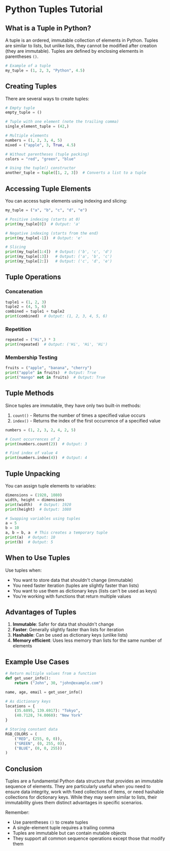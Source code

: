 # Python Tuples Tutorial

## What is a Tuple in Python?

A tuple is an ordered, immutable collection of elements in Python. Tuples are similar to lists, but unlike lists, they cannot be modified after creation (they are immutable). Tuples are defined by enclosing elements in parentheses `()`.

```python
# Example of a tuple
my_tuple = (1, 2, 3, "Python", 4.5)
```

## Creating Tuples

There are several ways to create tuples:

```python
# Empty tuple
empty_tuple = ()

# Tuple with one element (note the trailing comma)
single_element_tuple = (42,)

# Multiple elements
numbers = (1, 2, 3, 4, 5)
mixed = ("apple", 3, True, 4.5)

# Without parentheses (tuple packing)
colors = "red", "green", "blue"

# Using the tuple() constructor
another_tuple = tuple([1, 2, 3])  # Converts a list to a tuple
```

## Accessing Tuple Elements

You can access tuple elements using indexing and slicing:

```python
my_tuple = ("a", "b", "c", "d", "e")

# Positive indexing (starts at 0)
print(my_tuple[0])  # Output: 'a'

# Negative indexing (starts from the end)
print(my_tuple[-1])  # Output: 'e'

# Slicing
print(my_tuple[1:4])  # Output: ('b', 'c', 'd')
print(my_tuple[:3])   # Output: ('a', 'b', 'c')
print(my_tuple[2:])   # Output: ('c', 'd', 'e')
```

## Tuple Operations

### Concatenation

```python
tuple1 = (1, 2, 3)
tuple2 = (4, 5, 6)
combined = tuple1 + tuple2
print(combined)  # Output: (1, 2, 3, 4, 5, 6)
```

### Repetition

```python
repeated = ("Hi",) * 3
print(repeated)  # Output: ('Hi', 'Hi', 'Hi')
```

### Membership Testing

```python
fruits = ("apple", "banana", "cherry")
print("apple" in fruits)  # Output: True
print("mango" not in fruits)  # Output: True
```

## Tuple Methods

Since tuples are immutable, they have only two built-in methods:

1. `count()` - Returns the number of times a specified value occurs
2. `index()` - Returns the index of the first occurrence of a specified value

```python
numbers = (1, 2, 3, 2, 4, 2, 5)

# Count occurrences of 2
print(numbers.count(2))  # Output: 3

# Find index of value 4
print(numbers.index(4))  # Output: 4
```

## Tuple Unpacking

You can assign tuple elements to variables:

```python
dimensions = (1920, 1080)
width, height = dimensions
print(width)   # Output: 1920
print(height)  # Output: 1080

# Swapping variables using tuples
a = 5
b = 10
a, b = b, a  # This creates a temporary tuple
print(a)  # Output: 10
print(b)  # Output: 5
```

## When to Use Tuples

Use tuples when:
- You want to store data that shouldn't change (immutable)
- You need faster iteration (tuples are slightly faster than lists)
- You want to use them as dictionary keys (lists can't be used as keys)
- You're working with functions that return multiple values

## Advantages of Tuples

1. **Immutable**: Safer for data that shouldn't change
2. **Faster**: Generally slightly faster than lists for iteration
3. **Hashable**: Can be used as dictionary keys (unlike lists)
4. **Memory efficient**: Uses less memory than lists for the same number of elements

## Example Use Cases

```python
# Return multiple values from a function
def get_user_info():
    return ("John", 30, "john@example.com")

name, age, email = get_user_info()

# As dictionary keys
locations = {
    (35.6895, 139.6917): "Tokyo",
    (40.7128, 74.0060): "New York"
}

# Storing constant data
RGB_COLORS = (
    ("RED", (255, 0, 0)),
    ("GREEN", (0, 255, 0)),
    ("BLUE", (0, 0, 255))
)
```

## Conclusion

Tuples are a fundamental Python data structure that provides an immutable sequence of elements. They are particularly useful when you need to ensure data integrity, work with fixed collections of items, or need hashable collections for dictionary keys. While they may seem similar to lists, their immutability gives them distinct advantages in specific scenarios.

Remember:
- Use parentheses `()` to create tuples
- A single-element tuple requires a trailing comma
- Tuples are immutable but can contain mutable objects
- They support all common sequence operations except those that modify them